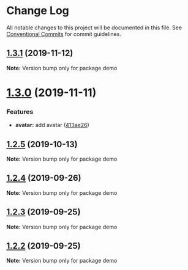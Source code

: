 # Change Log

All notable changes to this project will be documented in this file.
See [Conventional Commits](https://conventionalcommits.org) for commit guidelines.

## [1.3.1](https://github.com/Astrocoders/astro-design/compare/demo@1.3.0...demo@1.3.1) (2019-11-12)

**Note:** Version bump only for package demo





# [1.3.0](https://github.com/Astrocoders/astro-design/compare/demo@1.2.5...demo@1.3.0) (2019-11-11)


### Features

* **avatar:** add avatar ([413ae26](https://github.com/Astrocoders/astro-design/commit/413ae267c97b406b3eda95d0887aa0c89e6ad2e1))





## [1.2.5](https://github.com/Astrocoders/astro-design/compare/demo@1.2.4...demo@1.2.5) (2019-10-13)

**Note:** Version bump only for package demo





## [1.2.4](https://github.com/Astrocoders/astro-design/compare/demo@1.2.3...demo@1.2.4) (2019-09-26)

**Note:** Version bump only for package demo





## [1.2.3](https://github.com/Astrocoders/astro-design/compare/demo@1.2.2...demo@1.2.3) (2019-09-25)

**Note:** Version bump only for package demo





## [1.2.2](https://github.com/Astrocoders/astro-design/compare/demo@1.2.1...demo@1.2.2) (2019-09-25)

**Note:** Version bump only for package demo

